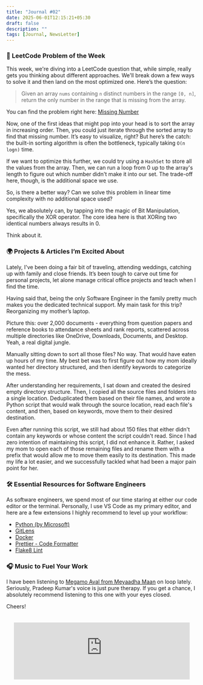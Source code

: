 ```yaml
---
title: "Journal #02"
date: 2025-06-01T12:15:21+05:30
draft: false
description: ""
tags: [Journal, NewsLetter]
---
```


### 🔧 LeetCode Problem of the Week

This week, we're diving into a LeetCode question that, while simple, really gets you thinking about different approaches. We'll break down a few ways to solve it and then land on the most optimized one. Here’s the question:

> Given an array `nums` containing `n` distinct numbers in the range `[0, n]`, return the only number in the range that is missing from the array.

You can find the problem right here: [Missing Number](https://leetcode.com/problems/missing-number/)

Now, one of the first ideas that might pop into your head is to sort the array in increasing order. Then, you could just iterate through the sorted array to find that missing number. It’s easy to visualize, right? But here’s the catch: the built-in sorting algorithm is often the bottleneck, typically taking `O(n logn)` time.

If we want to optimize this further, we could try using a `HashSet` to store all the values from the array. Then, we can run a loop from 0 up to the array's length to figure out which number didn't make it into our set. The trade-off here, though, is the additional space we use.

So, is there a better way? Can we solve this problem in linear time complexity with no additional space used?

Yes, we absolutely can, by tapping into the magic of Bit Manipulation, specifically the XOR operator. The core idea here is that XORing two identical numbers always results in 0.

Think about it.


### 🌍 Projects & Articles I’m Excited About
Lately, I've been doing a fair bit of traveling, attending weddings, catching up with family and close friends. It’s been tough to carve out time for personal projects, let alone manage critical office projects and teach when I find the time.

Having said that, being the only Software Engineer in the family pretty much makes you the dedicated technical support. My main task for this trip? Reorganizing my mother’s laptop.

Picture this: over 2,000 documents - everything from question papers and reference books to attendance sheets and rank reports, scattered across multiple directories like OneDrive, Downloads, Documents, and Desktop. Yeah, a real digital jungle.

Manually sitting down to sort all those files? No way. That would have eaten up hours of my time. My best bet was to first figure out how my mom ideally wanted her directory structured, and then identify keywords to categorize the mess.

After understanding her requirements, I sat down and created the desired empty directory structure. Then, I copied all the source files and folders into a single location. Deduplicated them based on their file names, and wrote a Python script that would walk through the source location, read each file's content, and then, based on keywords, move them to their desired destination.

Even after running this script, we still had about 150 files that either didn't contain any keywords or whose content the script couldn't read. Since I had zero intention of maintaining this script, I did not enhance it. Rather, I asked my mom to open each of those remaining files and rename them with a prefix that would allow me to move them easily to its destination. This made my life a lot easier, and we successfully tackled what had been a major pain point for her.

### 🛠️ Essential Resources for Software Engineers
As software engineers, we spend most of our time staring at either our code editor or the terminal. Personally, I use VS Code as my primary editor, and here are a few extensions I highly recommend to level up your workflow:

- [Python (by Microsoft)](https://marketplace.visualstudio.com/items?itemName=ms-python.python)
- [GitLens](https://marketplace.visualstudio.com/items?itemName=eamodio.gitlens)
- [Docker](https://marketplace.visualstudio.com/items?itemName=ms-azuretools.vscode-docker)
- [Prettier - Code Formatter](https://marketplace.visualstudio.com/items?itemName=esbenp.prettier-vscode)
- [Flake8 Lint](https://github.com/microsoft/vscode-flake8)


### 🎧 Music to Fuel Your Work
I have been listening to [Megamo Aval from Meyaadha Maan](https://music.youtube.com/watch?v=GGE7I99eRAI) on loop lately. Seriously, Pradeep Kumar's voice is just pure therapy. If you get a chance, I absolutely recommend listening to this one with your eyes closed.

Cheers!


<div style="padding: 20px; display: flex; justify-content: center;">
    <iframe 
        src="https://djsbalakrishnan.substack.com/embed" 
        width="480" 
        height="150" 
        frameborder="0" 
        scrolling="no"
        style="display: block; margin: 0 auto;"
    >
    </iframe>
</div>

